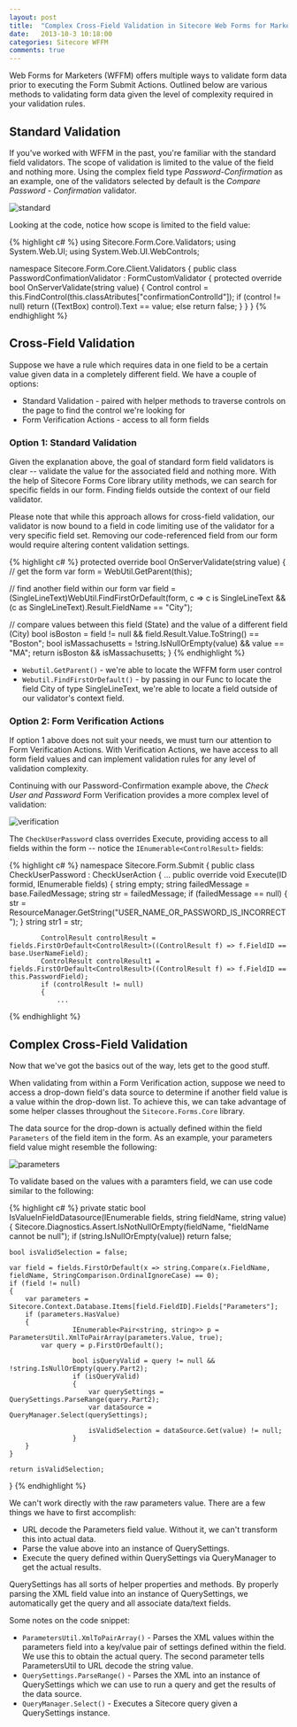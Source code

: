 ```yaml
---
layout: post
title:  "Complex Cross-Field Validation in Sitecore Web Forms for Marketers"
date:   2013-10-3 10:18:00
categories: Sitecore WFFM
comments: true
---
```


Web Forms for Marketers (WFFM) offers multiple ways to validate form data prior to executing the Form Submit Actions. Outlined below are various methods to validating form data given the level of complexity required in your validation rules.

## Standard Validation

If you've worked with WFFM in the past, you're familiar with the standard field validators. The scope of validation is limited to the value of the field and nothing more. Using the complex field type <em>Password-Confirmation</em> as an example, one of the validators selected by default is the <em>Compare Password - Confirmation</em> validator.

![standard](/assets/images/standard1.png)

Looking at the code, notice how scope is limited to the field value:

{% highlight c# %}
using Sitecore.Form.Core.Validators;
using System.Web.UI;
using System.Web.UI.WebControls;

namespace Sitecore.Form.Core.Client.Validators
{
  public class PasswordConfimationValidator : FormCustomValidator
  {
    protected override bool OnServerValidate(string value)
    {
      Control control = this.FindControl(this.classAtributes["confirmationControlId"]);
      if (control != null)
        return ((TextBox) control).Text == value;
      else
        return false;
    }
  }
}
{% endhighlight %}

## Cross-Field Validation

Suppose we have a rule which requires data in one field to be a certain value given data in a completely different field. We have a couple of options:

* Standard Validation - paired with helper methods to traverse controls on the page to find the control we're looking for
* Form Verification Actions - access to all form fields

### Option 1: Standard Validation

Given the explanation above, the goal of standard form field validators is clear -- validate the value for the associated field and nothing more. With the help of Sitecore Forms Core library utility methods, we can search for specific fields in our form. Finding fields outside the context of our field validator.

Please note that while this approach allows for cross-field validation, our validator is now bound to a field in code limiting use of the validator for a very specific field set. Removing our code-referenced field from our form would require altering content validation settings.

{% highlight c# %}
protected override bool OnServerValidate(string value)
{
  // get the form
  var form = WebUtil.GetParent<SimpleForm>(this);
  
  // find another field within our form
  var field = (SingleLineText)WebUtil.FindFirstOrDefault(form, c => c is SingleLineText && (c as SingleLineText).Result.FieldName == "City");

  // compare values between this field (State) and the value of a different field (City)
  bool isBoston = field != null && field.Result.Value.ToString() == "Boston";
  bool isMassachusetts = !string.IsNullOrEmpty(value) && value == "MA";
  return isBoston && isMassachusetts;
}
{% endhighlight %}

* `Webutil.GetParent()` - we're able to locate the WFFM form user control
* `Webutil.FindFirstOrDefault()` - by passing in our Func to locate the field City of type SingleLineText, we're able to locate a field outside of our validator's context field.

### Option 2: Form Verification Actions

If option 1 above does not suit your needs, we must turn our attention to Form Verification Actions. With Verification Actions, we have access to all form field values and can implement validation rules for any level of validation complexity.

Continuing with our Password-Confirmation example above, the <em>Check User and Password</em> Form Verification provides a more complex level of validation:

![verification](/assets/images/verification.png)

The `CheckUserPassword` class overrides Execute, providing access to all fields within the form -- notice the `IEnumerable<ControlResult>` fields:

{% highlight c# %}
namespace Sitecore.Form.Submit
{
	public class CheckUserPassword : CheckUserAction
	{
	...
		public override void Execute(ID formid, IEnumerable<ControlResult> fields)
		{
			string empty;
			string failedMessage = base.FailedMessage;
			string str = failedMessage;
			if (failedMessage == null)
			{
				str = ResourceManager.GetString("USER_NAME_OR_PASSWORD_IS_INCORRECT");
			}
			string str1 = str;
			
			ControlResult controlResult = fields.FirstOrDefault<ControlResult>((ControlResult f) => f.FieldID == base.UserNameField);
			ControlResult controlResult1 = fields.FirstOrDefault<ControlResult>((ControlResult f) => f.FieldID == this.PasswordField);
			if (controlResult != null)
			{
      			...
{% endhighlight %}

## Complex Cross-Field Validation

Now that we've got the basics out of the way, lets get to the good stuff.

When validating from within a Form Verification action, suppose we need to access a drop-down field's data source to determine if another field value is a value within the drop-down list. To achieve this, we can take advantage of some helper classes throughout the `Sitecore.Forms.Core` library.

The data source for the drop-down is actually defined within the field `Parameters` of the field item in the form. As an example, your parameters field value might resemble the following:

![parameters](/assets/images/parmeters.png)

To validate based on the values with a paramters field, we can use code similar to the following:

{% highlight c# %}
private static bool IsValueInFieldDatasource(IEnumerable<ControlResult> fields, string fieldName, string value)
{
	Sitecore.Diagnostics.Assert.IsNotNullOrEmpty(fieldName, "fieldName cannot be null");
	if (string.IsNullOrEmpty(value)) return false;

	bool isValidSelection = false;

	var field = fields.FirstOrDefault(x => string.Compare(x.FieldName, fieldName, StringComparison.OrdinalIgnoreCase) == 0);
  	if (field != null)
	{
		var parameters = Sitecore.Context.Database.Items[field.FieldID].Fields["Parameters"];
		if (parameters.HasValue)
		{
            		IEnumerable<Pair<string, string>> p = ParametersUtil.XmlToPairArray(parameters.Value, true);
			var query = p.FirstOrDefault();
				    
            		bool isQueryValid = query != null && !string.IsNullOrEmpty(query.Part2);
            		if (isQueryValid)
            		{
                		var querySettings = QuerySettings.ParseRange(query.Part2);
                		var dataSource = QueryManager.Select(querySettings);

                		isValidSelection = dataSource.Get(value) != null;
            		}
		}
	}

	return isValidSelection;
}
{% endhighlight %}

We can't work directly with the raw parameters value. There are a few things we have to first accomplish:

* URL decode the Parameters field value. Without it, we can't transform this into actual data.
* Parse the value above into an instance of QuerySettings.
* Execute the query defined within QuerySettings via QueryManager to get the actual results.

QuerySettings has all sorts of helper properties and methods. By properly parsing the XML field value into an instance of QuerySettings, we automatically get the query and all associate data/text fields.

Some notes on the code snippet:

* `ParametersUtil.XmlToPairArray()` - Parses the XML values within the parameters field into a key/value pair of settings defined within the field. We use this to obtain the actual query. The second parameter tells ParametersUtil to URL decode the string value.
* `QuerySettings.ParseRange()` - Parses the XML into an instance of QuerySettings which we can use to run a query and get the results of the data source.
* `QueryManager.Select()` - Executes a Sitecore query given a QuerySettings instance.

[jekyll-gh]: https://github.com/mojombo/jekyll
[jekyll]:    http://jekyllrb.com
